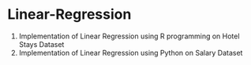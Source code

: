 # Linear-Regression
1. Implementation of Linear Regression using R programming on Hotel Stays Dataset
2. Implementation of Linear Regression using Python on Salary Dataset
